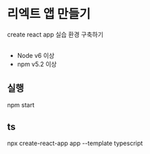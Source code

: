 # 리엑트 앱 만들기
create react app 실습 환경 구축하기 <br>
## 
- Node v6 이상
- npm v5.2 이상

## 실행
npm start

## ts
npx create-react-app app --template typescript
